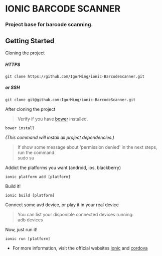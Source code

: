 # IONIC BARCODE SCANNER

### Project base for barcode scanning.

Getting Started
----------------------

Cloning the project
##### HTTPS
```
git clone https://github.com/IgorMing/ionic-BarcodeScanner.git
```
##### or SSH
```
git clone git@github.com:IgorMing/ionic-BarcodeScanner.git
```

After cloning the project
> Verify if you have [bower](https://bower.io/#install-bower) installed.

```
bower install
```
*(This command  will install all project dependencies.)*

> If show some message about 'permission denied' in the next steps, run the command:\
> sudo su

Addict the platforms you want (android, ios, blackberry)
```
ionic platform add [platform]
```

Build it!
```
ionic build [platform]
```

Connect some avd device, or play it in your real device

> You can list your disponible connected devices running:\
> adb devices

Now, just run it!
```
ionic run [platform]
```

* For more information, visit the official websites [ionic](http://ionicframework.com/) and [cordova](https://cordova.apache.org/)


